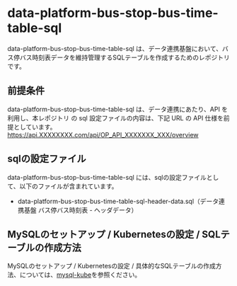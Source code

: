 # data-platform-bus-stop-bus-time-table-sql 

data-platform-bus-stop-bus-time-table-sql は、データ連携基盤において、バス停バス時刻表データを維持管理するSQLテーブルを作成するためのレポジトリです。  

## 前提条件  
data-platform-bus-stop-bus-time-table-sql は、データ連携にあたり、API を利用し、本レポジトリ の sql 設定ファイルの内容は、下記 URL の API 仕様を前提としています。  
https://api.XXXXXXXX.com/api/OP_API_XXXXXXX_XXX/overview   

## sqlの設定ファイル

data-platform-bus-stop-bus-time-table-sql には、sqlの設定ファイルとして、以下のファイルが含まれています。    

* data-platform-bus-stop-bus-time-table-sql-header-data.sql（データ連携基盤 バス停バス時刻表 - ヘッダデータ）

## MySQLのセットアップ / Kubernetesの設定 / SQLテーブルの作成方法
MySQLのセットアップ / Kubernetesの設定 / 具体的なSQLテーブルの作成方法、については、[mysql-kube](https://github.com/latonaio/mysql-kube)を参照ください。  
